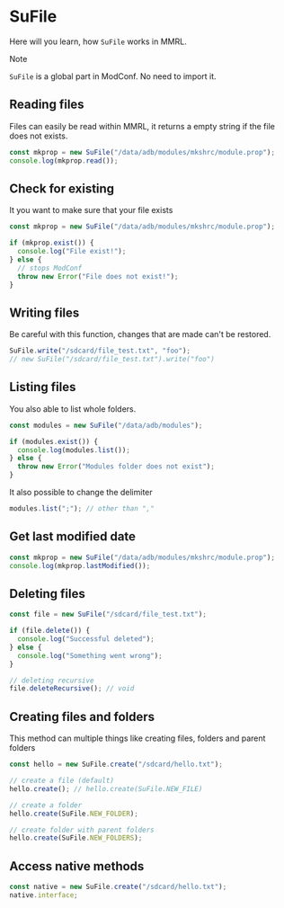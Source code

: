 # SuFile

Here will you learn, how `SuFile` works in MMRL.

> [!NOTE]
> `SuFile` is a global part in ModConf. No need to import it.

## Reading files

Files can easily be read within MMRL, it returns a empty string if the file does not exists.

```js
const mkprop = new SuFile("/data/adb/modules/mkshrc/module.prop");
console.log(mkprop.read());
```

## Check for existing

It you want to make sure that your file exists

```js
const mkprop = new SuFile("/data/adb/modules/mkshrc/module.prop");

if (mkprop.exist()) {
  console.log("File exist!");
} else {
  // stops ModConf
  throw new Error("File does not exist!");
}
```

## Writing files

Be careful with this function, changes that are made can't be restored.

```js
SuFile.write("/sdcard/file_test.txt", "foo");
// new SuFile("/sdcard/file_test.txt").write("foo")
```

## Listing files

You also able to list whole folders.

```js
const modules = new SuFile("/data/adb/modules");

if (modules.exist()) {
  console.log(modules.list());
} else {
  throw new Error("Modules folder does not exist");
}
```

It also possible to change the delimiter

```js
modules.list(";"); // other than ","
```

## Get last modified date

```js
const mkprop = new SuFile("/data/adb/modules/mkshrc/module.prop");
console.log(mkprop.lastModified());
```

## Deleting files

```js
const file = new SuFile("/sdcard/file_test.txt");

if (file.delete()) {
  console.log("Successful deleted");
} else {
  console.log("Something went wrong");
}

// deleting recursive
file.deleteRecursive(); // void
```

## Creating files and folders

This method can multiple things like creating files, folders and parent folders

```js
const hello = new SuFile.create("/sdcard/hello.txt");

// create a file (default)
hello.create(); // hello.create(SuFile.NEW_FILE)

// create a folder
hello.create(SuFile.NEW_FOLDER);

// create folder with parent folders
hello.create(SuFile.NEW_FOLDERS);
```

## Access native methods

```js
const native = new SuFile.create("/sdcard/hello.txt");
native.interface;
```
